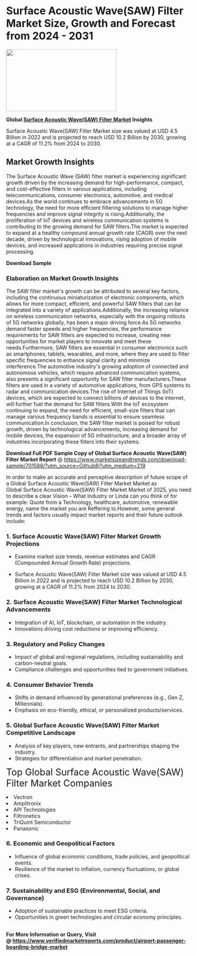 <H1>Surface Acoustic Wave(SAW) Filter Market Size, Growth and Forecast from 2024 - 2031</H1><img class="aligncenter size-medium wp-image-584254" src="https://thirdeyenews.in/wp-content/uploads/2024/09/Global-Market-Research-300x168.jpeg" alt="" width="300" height="168" /><p><strong>Global&nbsp;<a href="https://www.marketsizeandtrends.com/download-sample/701588/?utm_source=Github8j?utm_medium=219">Surface Acoustic Wave(SAW) Filter Market</a> Insights</strong></p><p>Surface Acoustic Wave(SAW) Filter Market size was valued at USD 4.5 Billion in 2022 and is projected to reach USD 10.2 Billion by 2030, growing at a CAGR of 11.2% from 2024 to 2030.</p><p><h2>Market Growth Insights</h2> The Surface Acoustic Wave (SAW) filter market is experiencing significant growth driven by the increasing demand for high-performance, compact, and cost-effective filters in various applications, including telecommunications, consumer electronics, automotive, and medical devices.As the world continues to embrace advancements in 5G technology, the need for more efficient filtering solutions to manage higher frequencies and improve signal integrity is rising.Additionally, the proliferation of IoT devices and wireless communication systems is contributing to the growing demand for SAW filters.The market is expected to expand at a healthy compound annual growth rate (CAGR) over the next decade, driven by technological innovations, rising adoption of mobile devices, and increased applications in industries requiring precise signal processing.<p><strong>Download Sample</strong></p> <h3>Elaboration on Market Growth Insights</h3> The SAW filter market's growth can be attributed to several key factors, including the continuous miniaturization of electronic components, which allows for more compact, efficient, and powerful SAW filters that can be integrated into a variety of applications.Additionally, the increasing reliance on wireless communication networks, especially with the ongoing rollouts of 5G networks globally, has been a major driving force.As 5G networks demand faster speeds and higher frequencies, the performance requirements for SAW filters are expected to increase, creating new opportunities for market players to innovate and meet these needs.Furthermore, SAW filters are essential in consumer electronics such as smartphones, tablets, wearables, and more, where they are used to filter specific frequencies to enhance signal clarity and minimize interference.The automotive industry's growing adoption of connected and autonomous vehicles, which require advanced communication systems, also presents a significant opportunity for SAW filter manufacturers.These filters are used in a variety of automotive applications, from GPS systems to radar and communication devices.The rise of Internet of Things (IoT) devices, which are expected to connect billions of devices to the internet, will further fuel the demand for SAW filters.With the IoT ecosystem continuing to expand, the need for efficient, small-size filters that can manage various frequency bands is essential to ensure seamless communication.In conclusion, the SAW filter market is poised for robust growth, driven by technological advancements, increasing demand for mobile devices, the expansion of 5G infrastructure, and a broader array of industries incorporating these filters into their systems.<p><span class=""><strong>Download Full PDF Sample Copy of Global Surface Acoustic Wave(SAW) Filter Market Report</strong> @ <a href="https://www.marketsizeandtrends.com/download-sample/701588/?utm_source=Github8j?utm_medium=219" target="_blank">https://www.marketsizeandtrends.com/download-sample/701588/?utm_source=Github8j?utm_medium=219</a></span></p><p>In order to make an accurate and perceptive description of future scope of a Global&nbsp;Surface Acoustic Wave(SAW) Filter Market Market as Global&nbsp;Surface Acoustic Wave(SAW) Filter Market Market of 2025, you need to describe a clear Vision &ndash; What Industry or Linda can you think of for example: Quote from a Technology, healthcare, automotive, renewable energy, name the market you are Reffering to.However, some general trends and factors usually impact market reports and their future outlook include:</p><h3>1.&nbsp;<strong>Surface Acoustic Wave(SAW) Filter Market Growth Projections</strong></h3><ul><li>Examine market size trends, revenue estimates and CAGR (Compounded Annual Growth Rate) projections.</li><li><p>Surface Acoustic Wave(SAW) Filter Market size was valued at USD 4.5 Billion in 2022 and is projected to reach USD 10.2 Billion by 2030, growing at a CAGR of 11.2% from 2024 to 2030.</p></li></ul><h3>2.&nbsp;<strong>Surface Acoustic Wave(SAW) Filter Market Technological Advancements</strong></h3><ul><li>Integration of AI, IoT, blockchain, or automation in the industry.</li><li>Innovations driving cost reductions or improving efficiency.</li></ul><h3>3.&nbsp;<strong>Regulatory and Policy Changes</strong></h3><ul><li>Impact of global and regional regulations, including sustainability and carbon-neutral goals.</li><li>Compliance challenges and opportunities tied to government initiatives.</li></ul><h3>4.&nbsp;<strong>Consumer Behavior Trends</strong></h3><ul><li>Shifts in demand influenced by generational preferences (e.g., Gen Z, Millennials).</li><li>Emphasis on eco-friendly, ethical, or personalized products/services.</li></ul><h3>5.&nbsp;<strong>Global Surface Acoustic Wave(SAW) Filter Market Competitive Landscape</strong></h3><ul><li>Analysis of key players, new entrants, and partnerships shaping the industry.</li><li>Strategies for differentiation and market penetration.</li></ul><p data-pm-slice="1 1 []"><span style="color: inherit; font-family: inherit; font-size: 25px;">Top Global Surface Acoustic Wave(SAW) Filter Market Companies</span></p><div class="" data-test-id=""><p><li>Vectron</li><li> Amplitronix</li><li> API Technologies</li><li> Filtronetics</li><li> TriQuint Semiconductor</li><li> Panasonic</li></p></div><h3>6.&nbsp;<strong>Economic and Geopolitical Factors</strong></h3><ul><li>Influence of global economic conditions, trade policies, and geopolitical events.</li><li>Resilience of the market to inflation, currency fluctuations, or global crises.</li></ul><h3>7.&nbsp;<strong>Sustainability and ESG (Environmental, Social, and Governance)</strong></h3><ul><li>Adoption of sustainable practices to meet ESG criteria.</li><li>Opportunities in green technologies and circular economy principles.</li></ul><h2><strong style="font-size: 14px;">For More Information or Query, Visit @&nbsp;</strong><a style="background-color: #ffffff; font-size: 14px;" href="https://www.marketsizeandtrends.com/report/surface-acoustic-wave-saw-filter-market/" target="_blank">https://www.verifiedmarketreports.com/product/airport-passenger-boarding-bridge-market</a></h2>